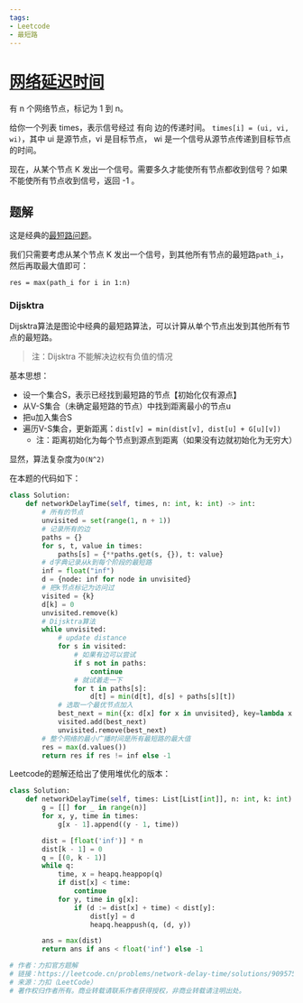 ```yaml
---
tags:
- Leetcode
- 最短路
---
```


# [网络延迟时间](https://leetcode.cn/problems/network-delay-time/description/)

有 n 个网络节点，标记为 1 到 n。

给你一个列表 times，表示信号经过 有向 边的传递时间。 `times[i] = (ui, vi, wi)`，其中 ui 是源节点，vi 是目标节点， wi 是一个信号从源节点传递到目标节点的时间。

现在，从某个节点 K 发出一个信号。需要多久才能使所有节点都收到信号？如果不能使所有节点收到信号，返回 -1 。

## 题解

这是经典的[最短路问题](https://zh.wikipedia.org/wiki/%E6%9C%80%E7%9F%AD%E8%B7%AF%E9%97%AE%E9%A2%98)。

我们只需要考虑从某个节点 K 发出一个信号，到其他所有节点的最短路`path_i`，然后再取最大值即可：

```text
res = max(path_i for i in 1:n)
```

### Dijsktra

Dijsktra算法是图论中经典的最短路算法，可以计算从单个节点出发到其他所有节点的最短路。

> 注：Dijsktra 不能解决边权有负值的情况

基本思想：

- 设一个集合S，表示已经找到最短路的节点【初始化仅有源点】
- 从V-S集合（未确定最短路的节点）中找到距离最小的节点u
- 把u加入集合S
- 遍历V-S集合，更新距离：`dist[v] = min(dist[v], dist[u] + G[u][v])`
    - 注：距离初始化为每个节点到源点到距离（如果没有边就初始化为无穷大）

显然，算法复杂度为`O(N^2)`

在本题的代码如下：

```python
class Solution:
    def networkDelayTime(self, times, n: int, k: int) -> int:
        # 所有的节点
        unvisited = set(range(1, n + 1))
        # 记录所有的边
        paths = {}
        for s, t, value in times:
            paths[s] = {**paths.get(s, {}), t: value}
        # d字典记录从k到每个阶段的最短路
        inf = float("inf")
        d = {node: inf for node in unvisited}
        # 把k节点标记为访问过
        visited = {k}
        d[k] = 0
        unvisited.remove(k)
        # Dijsktra算法
        while unvisited:
            # update distance
            for s in visited:
                # 如果有边可以尝试
                if s not in paths:
                    continue
                # 就试着走一下
                for t in paths[s]:
                    d[t] = min(d[t], d[s] + paths[s][t])
            # 选取一个最优节点加入
            best_next = min({x: d[x] for x in unvisited}, key=lambda x: d[x])
            visited.add(best_next)
            unvisited.remove(best_next)
        # 整个网络的最小广播时间是所有最短路的最大值
        res = max(d.values())
        return res if res != inf else -1

```

Leetcode的题解还给出了使用堆优化的版本：

```python
class Solution:
    def networkDelayTime(self, times: List[List[int]], n: int, k: int) -> int:
        g = [[] for _ in range(n)]
        for x, y, time in times:
            g[x - 1].append((y - 1, time))

        dist = [float('inf')] * n
        dist[k - 1] = 0
        q = [(0, k - 1)]
        while q:
            time, x = heapq.heappop(q)
            if dist[x] < time:
                continue
            for y, time in g[x]:
                if (d := dist[x] + time) < dist[y]:
                    dist[y] = d
                    heapq.heappush(q, (d, y))

        ans = max(dist)
        return ans if ans < float('inf') else -1

# 作者：力扣官方题解
# 链接：https://leetcode.cn/problems/network-delay-time/solutions/909575/wang-luo-yan-chi-shi-jian-by-leetcode-so-6phc/
# 来源：力扣（LeetCode）
# 著作权归作者所有。商业转载请联系作者获得授权，非商业转载请注明出处。
```
